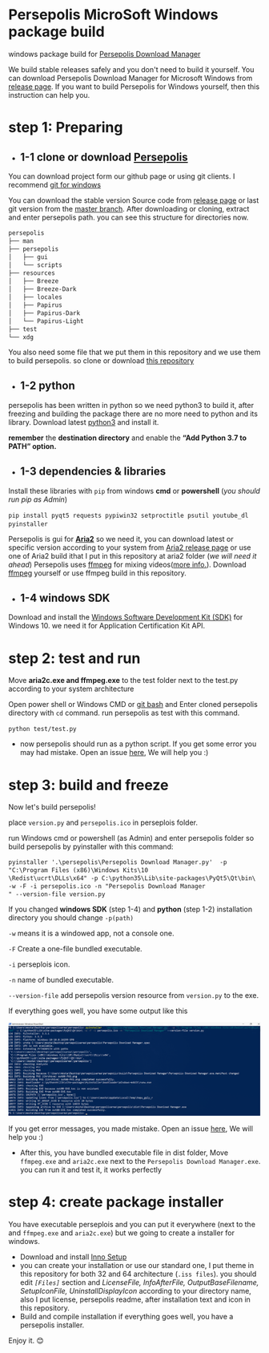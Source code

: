 # Persepolis MicroSoft Windows package build
windows package build for [Persepolis Download Manager](https://github.com/persepolisdm/persepolis)

We build stable releases safely and you don't need to build it yourself. You can download Persepolis Download Manager for  Microsoft Windows from [release page](https://github.com/persepolisdm/persepolis/releases).
If you want to build Persepolis for Windows yourself, then this instruction can help you.
# step 1: Preparing
- ## 1-1 clone or download [Persepolis](https://github.com/persepolisdm/persepolis)

You can download project form our github page or using git clients. I recommend [git for windows](https://git-scm.com/download/win)

You can download the stable version Source code from [release page](https://github.com/persepolisdm/persepolis/releases) or last git version from the [master branch](https://github.com/persepolisdm/persepolis/archive/master.zip).
After downloading or cloning, extract and enter persepolis path.
you can see this structure for directories now.

```
persepolis
├── man
├── persepolis
│   ├── gui
│   └── scripts
├── resources
│   ├── Breeze
│   ├── Breeze-Dark
│   ├── locales
│   ├── Papirus
│   ├── Papirus-Dark
│   └── Papirus-Light
├── test
└── xdg
```

You also need some file that we put them in this repository and we use them to build persepolis. so clone or download [this repository](https://github.com/persepolisdm/persepolis-windows-package-build)

- ## 1-2 python
persepolis has been written in python so we need python3 to build it, after freezing and building the package there are no more need to python and its library.
Download latest [python3](https://www.python.org/downloads/windows/) and install it.

**remember** the **destination directory** and enable the **“Add Python 3.7 to PATH” option.**

- ## 1-3 dependencies & libraries
Install these libraries with `pip` from windows **cmd** or **powershell** (*you should run pip as Admin*)

`pip install pyqt5 requests pypiwin32 setproctitle psutil youtube_dl pyinstaller`

Persepolis is gui for [**Aria2**](https://aria2.github.io) so we need it, you can download latest or specific version according to your system from [Aria2 release page](https://github.com/aria2/aria2/releases/) or use one of Aria2 build ithat I put in this repository at aria2 folder (*we will need it ahead*)
Persepolis uses [ffmpeg](https://www.ffmpeg.org/) for mixing videos([more info.](https://github.com/persepolisdm/persepolis/wiki/How-can-I-download-videos-from-youtube)). Download [ffmpeg](https://ffmpeg.zeranoe.com/builds/) yourself or use ffmpeg build in this repository.

- ## 1-4 windows SDK
Download and install the [Windows Software Development Kit (SDK)](https://developer.microsoft.com/en-us/windows/downloads/windows-10-sdk) for Windows 10. we need it for Application Certification Kit API.

# step 2: test and run
Move **aria2c.exe and ffmpeg.exe** to the test folder next to the test.py according to your system architecture

Open power shell or Windows CMD or [git bash](https://git-scm.com/download/win) and Enter cloned persepolis directory with `cd` command. run persepolis as test with this command.  

`python test/test.py`

- now persepolis should run as a python script. If you get some error you may had mistake. Open  an issue [here](https://github.com/persepolisdm/persepolis-windows-package-build/issues), We will help you :)

# step 3: build and freeze
Now let's build persepolis!

place `version.py` and `persepolis.ico` in perseplois folder.

run Windows cmd or powershell (as Admin) and enter persepolis folder so build persepolis by pyinstaller with this command:

```
pyinstaller '.\persepolis\Persepolis Download Manager.py'  -p "C:\Program Files (x86)\Windows Kits\10
\Redist\ucrt\DLLs\x64" -p C:\python35\Lib\site-packages\PyQt5\Qt\bin\ -w -F -i persepolis.ico -n "Persepolis Download Manager
" --version-file version.py
```

If you changed **windows SDK** (step 1-4) and **python** (step 1-2) installation directory you should change `-p(path)`

`-w` means it is a windowed app, not a console one.

`-F` Create a one-file bundled executable.

`-i` perseplois icon.

`-n` name of bundled executable.

`--version-file` add persepolis version resource from `version.py` to the exe.

If everything goes well, you have some output like this

![pyinstaller](screen1.png)

 If you get error messages, you made mistake. Open  an issue [here](https://github.com/persepolisdm/persepolis-windows-package-build/issues), We will help you :)

- After this, you have bundled executable file in dist folder, Move `ffmpeg.exe` and `aria2c.exe` next to the `Persepolis Download Manager.exe`. you can run it and test it, it works perfectly

# step 4: create package installer
You have executable perseplois and you can put it everywhere (next to the and `ffmpeg.exe` and `aria2c.exe`) but we going to create a installer for windows.

- Download and install [Inno Setup](http://www.jrsoftware.org/isdl.php)
- you can create your installation or use our standard one, I put theme in this repository for both 32 and 64 architecture (`.iss files`). you should edit *`[Files]`* section and *LicenseFile, InfoAfterFile, OutputBaseFilename, SetupIconFile, UninstallDisplayIcon* according to your directory name, also I put license, persepolis readme, after installation text and icon in this repository.
- Build and compile installation if everything goes well, you have a persepolis installer.

 Enjoy it. :blush:
